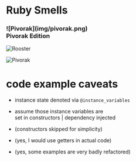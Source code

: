 # Ruby Smells

<h3 class='fragment'>
  ![Pivorak](img/pivorak.png)
  <!-- .element: style="width: 15%" -->
  <br />
  Pivorak Edition
</h3>


![Rooster](img/rooster.jpg)
<!-- .element: style="width: 50%" -->


![Pivorak](img/pivorak.png)
<!-- .element: style="width: 50%" -->


# code example caveats

* instance state denoted via `@instance_variables`
<!-- .element: class="fragment" -->

* assume those instance variables are<br />set in constructors | dependency injected
<!-- .element: class="fragment" -->
* (constructors skipped for simplicity)
<!-- .element: class="fragment" -->
* (yes, I would use getters in actual code)
<!-- .element: class="fragment" -->
* (yes, some examples are very badly refactored)
<!-- .element: class="fragment" -->
